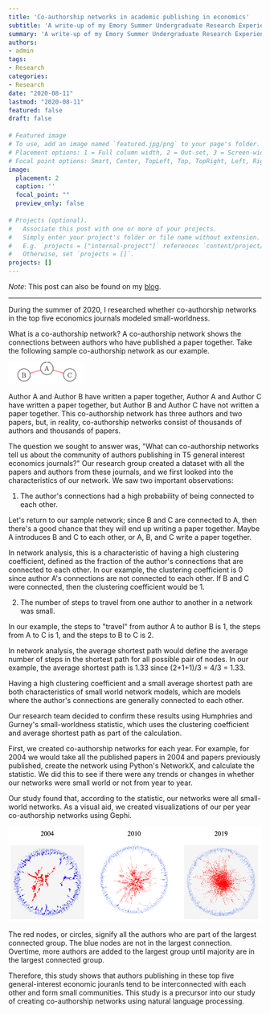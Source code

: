 ```yaml
---
title: 'Co-authorship networks in academic publishing in economics'
subtitle: 'A write-up of my Emory Summer Undergraduate Research Experience virtual symposium poster presentation'
summary: 'A write-up of my Emory Summer Undergraduate Research Experience virtual symposium poster presentation'
authors:
- admin
tags:
- Research
categories:
- Research
date: "2020-08-11"
lastmod: "2020-08-11"
featured: false
draft: false

# Featured image
# To use, add an image named `featured.jpg/png` to your page's folder.
# Placement options: 1 = Full column width, 2 = Out-set, 3 = Screen-width
# Focal point options: Smart, Center, TopLeft, Top, TopRight, Left, Right, BottomLeft, Bottom, BottomRight
image:
  placement: 2
  caption: ''
  focal_point: ""
  preview_only: false

# Projects (optional).
#   Associate this post with one or more of your projects.
#   Simply enter your project's folder or file name without extension.
#   E.g. `projects = ["internal-project"]` references `content/project/deep-learning/index.md`.
#   Otherwise, set `projects = []`.
projects: []
---
```


_Note_: This post can also be found on my [blog](https://blog.beliciarodriguez.com).

---

During the summer of 2020, I researched whether co-authorship networks in the top five economics journals modeled small-worldness.

What is a co-authorship network? A co-authorship network shows the connections between authors who have published a paper together. Take the following sample co-authorship network as our example.

![](img1.jpg)

Author A and Author B have written a paper together, Author A and Author C have written a paper together, but Author B and Author C have not written a paper together. This co-authorship network has three authors and two papers, but, in reality, co-authorship networks consist of thousands of authors and thousands of papers.

The question we sought to answer was, "What can co-authorship networks tell us about the community of authors publishing in T5 general interest economics journals?" Our research group created a dataset with all the papers and authors from these journals, and we first looked into the characteristics of our network. We saw two important observations:

1. The author's connections had a high probability of being connected to each other.

Let's return to our sample network; since B and C are connected to A, then there's a good chance that they will end up writing a paper together. Maybe A introduces B and C to each other, or A, B, and C write a paper together.

In network analysis, this is a characteristic of having a high clustering coefficient, defined as the fraction of the author's connections that are connected to each other. In our example, the clustering coefficient is 0 since author A's connections are not connected to each other. If B and C were connected, then the clustering coefficient would be 1.

2. The number of steps to travel from one author to another in a network was small.

In our example, the steps to "travel" from author A to author B is 1, the steps from A to C is 1, and the steps to B to C is 2.

In network analysis, the average shortest path would define the average number of steps in the shortest path for all possible pair of nodes. In our example, the average shortest path is 1.33 since (2+1+1)/3 = 4/3 = 1.33.

Having a high clustering coefficient and a small average shortest path are both characteristics of small world network models, which are models where the author's connections are generally connected to each other.

Our research team decided to confirm these results using Humphries and Gurney's small-worldness statistic, which uses the clustering coefficient and average shortest path as part of the calculation.

First, we created co-authorship networks for each year. For example, for 2004 we would take all the published papers in 2004 and papers previously published, create the network using Python's NetworkX, and calculate the statistic. We did this to see if there were any trends or changes in whether our networks were small world or not from year to year.

Our study found that, according to the statistic, our networks were all small-world networks. As a visual aid, we created visualizations of our per year co-authorship networks using Gephi.

![](gephi.png)

The red nodes, or circles, signify all the authors who are part of the largest connected group. The blue nodes are not in the largest connection. Overtime, more authors are added to the largest group until majority are in the largest connected group.

Therefore, this study shows that authors publishing in these top five general-interest economic jouranls tend to be interconnected with each other and form small communities. This study is a precursor into our study of creating co-authorship networks using natural language processing.

